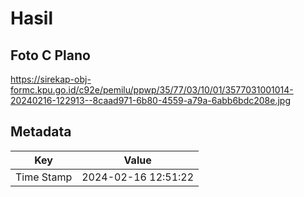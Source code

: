 # Hasil

## Foto C Plano

https://sirekap-obj-formc.kpu.go.id/c92e/pemilu/ppwp/35/77/03/10/01/3577031001014-20240216-122913--8caad971-6b80-4559-a79a-6abb6bdc208e.jpg


## Metadata

| Key        | Value               |
| ---------- | ------------------- |
| Time Stamp | 2024-02-16 12:51:22 |



